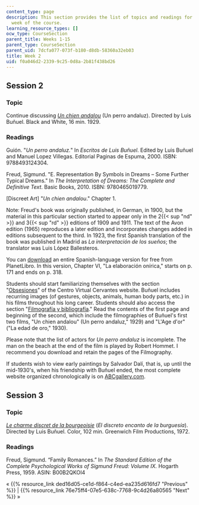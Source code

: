 ```yaml
---
content_type: page
description: This section provides the list of topics and readings for the second
  week of the course.
learning_resource_types: []
ocw_type: CourseSection
parent_title: Weeks 1-15
parent_type: CourseSection
parent_uid: 7dcfa077-073f-b180-d8db-58360a32eb03
title: Week 2
uid: f0a046d2-2339-9c25-0d8a-2b81f438bd26
---
```


Session 2
---------

### Topic

Continue discussing [_Un chien andalou_](http://www.imdb.com/title/tt0020530/?ref_=nv_sr_1) (Un perro andaluz). Directed by Luis Buñuel. Black and White, 16 min. 1929.

### Readings

Guión. "_Un perro andaluz._" In _Escritos de Luis Buñuel_. Edited by Luis Buñuel and Manuel Lopez Villegas. Editorial Paginas de Espuma, 2000. ISBN: 9788493124304.

Freud, Sigmund. "E. Representation By Symbols in Dreams – Some Further Typical Dreams." In _The Interpretation of Dreams: The Complete and Definitive Text_. Basic Books, 2010. ISBN: 9780465019779.

\[Discreet Art\] "_Un chien andalou_." Chapter 1.

Note: Freud's book was originally published, in German, in 1900, but the material in this particular section started to appear only in the 2{{< sup "nd" >}} and 3{{< sup "rd" >}} editions of 1909 and 1911. The text of the Avon edition (1965) reproduces a later edition and incorporates changes added in editions subsequent to the third. In 1923, the first Spanish translation of the book was published in Madrid as _La interpretación de los sueños_; the translator was Luis López Ballesteros.

You can [download](http://www.planetalibro.net/ebooks/eam/ebook_view.php?ebooks_books_id=90&&author_letter=&author=&title_letter=%3e) an entire Spanish-language version for free from PlanetLibro. In this version, Chapter VI, "La elaboración onírica," starts on p. 171 and ends on p. 318.

Students should start familiarizing themselves with the section "[Obsesiones](http://cvc.cervantes.es/actcult/bunuel/obsesiones/)" of the Centro Virtual Cervantes website. Buñuel includes recurring images (of gestures, objects, animals, human body parts, etc.) in his films throughout his long career. Students should also access the section "[Filmografía y bibliografía](http://cvc.cervantes.es/actcult/bunuel/filmografia/filmografia_01.htm)." Read the contents of the first page and beginning of the second, which include the filmographies of Buñuel's first two films, "Un chien andalou" (Un perro andaluz," 1929) and "L'Age d'or" ("La edad de oro," 1930).

Please note that the list of actors for _Un perro andaluz_ is incomplete. The man on the beach at the end of the film is played by Robert Hommet. I recommend you download and retain the pages of the Filmography.

If students wish to view early paintings by Salvador Dalí, that is, up until the mid-1930's, when his friendship with Buñuel ended, the most complete website organized chronologically is on [ABCgallery.com](http://www.abcgallery.com/D/dali/dali.html).

Session 3
---------

### Topic

[_Le charme discret de la bourgeoisie_](http://www.imdb.com/title/tt0068361/?ref_=nv_sr_1) (_El discreto encanto de la burguesía_). Directed by Luis Buñuel. Color, 102 min. Greenwich Film Productions, 1972.

### Readings

Freud, Sigmund. “Family Romances.” In _The Standard Edition of the Complete Psychological Works of Sigmund Freud: Volume IX._ Hogarth Press, 1959. ASIN: B00B2QKOI4

« {{% resource_link ded16d05-ce1d-f864-c4ed-ea235d616fd7 "Previous" %}} | {{% resource_link 76e75ff4-07e5-638c-7768-9c4d26a80565 "Next" %}} »